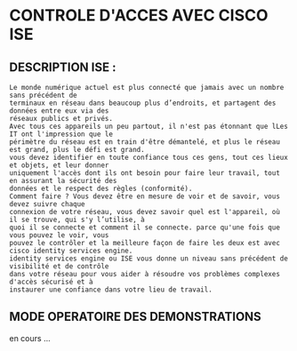 # CONTROLE D'ACCES AVEC CISCO ISE

## DESCRIPTION ISE :

    Le monde numérique actuel est plus connecté que jamais avec un nombre sans précédent de
    terminaux en réseau dans beaucoup plus d’endroits, et partagent des données entre eux via des
    réseaux publics et privés.
    Avec tous ces appareils un peu partout, il n'est pas étonnant que lLes IT ont l'impression que le
    périmètre du réseau est en train d'être démantelé, et plus le réseau est grand, plus le défi est grand.
    vous devez identifier en toute confiance tous ces gens, tout ces lieux et objets, et leur donner
    uniquement l'accès dont ils ont besoin pour faire leur travail, tout en assurant la sécurité des
    données et le respect des règles (conformité).
    Comment faire ? Vous devez être en mesure de voir et de savoir, vous devez suivre chaque
    connexion de votre réseau, vous devez savoir quel est l'appareil, où il se trouve, qui s'y l’utilise, à
    quoi il se connecte et comment il se connecte. parce qu'une fois que vous pouvez le voir, vous
    pouvez le contrôler et la meilleure façon de faire les deux est avec cisco identity services engine.
    identity services engine ou ISE vous donne un niveau sans précédent de visibilité et de contrôle
    dans votre réseau pour vous aider à résoudre vos problèmes complexes d'accès sécurisé et à
    instaurer une confiance dans votre lieu de travail.

## MODE OPERATOIRE DES DEMONSTRATIONS 

   en cours ...